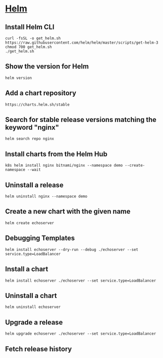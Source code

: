 # [Helm](https://helm.sh)

## Install Helm CLI
```
curl -fsSL -o get_helm.sh https://raw.githubusercontent.com/helm/helm/master/scripts/get-helm-3
chmod 700 get_helm.sh
./get_helm.sh
```
## Show the version for Helm
```
helm version
```

## Add a chart repository
```	
https://charts.helm.sh/stable
```
## Search for stable release versions matching the keyword "nginx"
```
helm search repo nginx
```
## Install charts from the Helm Hub
```
k8s helm install nginx bitnami/nginx --namespace demo --create-namespace --wait
```
## Uninstall a release
```
helm uninstall nginx --namespace demo
```
## Create a new chart with the given name
```
helm create echoserver
```
## Debugging Templates
```
helm install echoserver --dry-run --debug ./echoserver --set service.type=LoadBalancer
```
## Install a chart
```
helm install echoserver ./echoserver --set service.type=LoadBalancer
```
## Uninstall a chart
```
helm uninstall echoserver
```
## Upgrade a release
```
helm upgrade echoserver ./echoserver --set service.type=LoadBalancer
```
## Fetch release history
